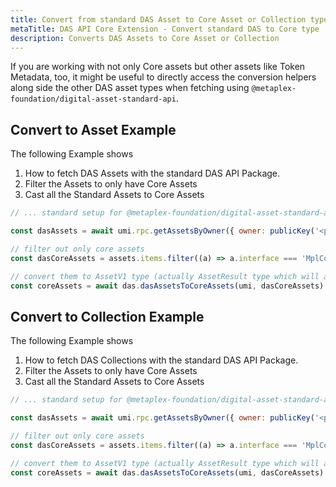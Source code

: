 ```yaml
---
title: Convert from standard DAS Asset to Core Asset or Collection type
metaTitle: DAS API Core Extension - Convert standard DAS to Core type
description: Converts DAS Assets to Core Asset or Collection 
---
```


If you are working with not only Core assets but other assets like Token Metadata, too, it might be useful to directly access the conversion helpers along side the other DAS asset types when fetching using `@metaplex-foundation/digital-asset-standard-api`.

## Convert to Asset Example

The following Example shows 
1. How to fetch DAS Assets with the standard DAS API Package.
2. Filter the Assets to only have Core Assets
3. Cast all the Standard Assets to Core Assets

```js
// ... standard setup for @metaplex-foundation/digital-asset-standard-api

const dasAssets = await umi.rpc.getAssetsByOwner({ owner: publicKey('<pubkey>') });

// filter out only core assets
const dasCoreAssets = assets.items.filter((a) => a.interface === 'MplCoreAsset')

// convert them to AssetV1 type (actually AssetResult type which will also have the content field populated from DAS)
const coreAssets = await das.dasAssetsToCoreAssets(umi, dasCoreAssets)
```

## Convert to Collection Example

The following Example shows 
1. How to fetch DAS Collections with the standard DAS API Package.
2. Filter the Assets to only have Core Assets
3. Cast all the Standard Assets to Core Assets

```js
// ... standard setup for @metaplex-foundation/digital-asset-standard-api

const dasAssets = await umi.rpc.getAssetsByOwner({ owner: publicKey('<pubkey>') });

// filter out only core assets
const dasCoreAssets = assets.items.filter((a) => a.interface === 'MplCoreCollection')

// convert them to AssetV1 type (actually AssetResult type which will also have the content field populated from DAS)
const coreAssets = await das.dasAssetsToCoreAssets(umi, dasCoreAssets)
```